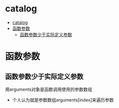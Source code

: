 # catalog

- [catalog](#catalog)
- [函数参数](#函数参数)
  - [函数参数少于实际定义参数](#函数参数少于实际定义参数)


# 函数参数
## 函数参数少于实际定义参数
用arguments对象是函数调用使用的参数数组

-   个人认为就是参数数组arguments[index]来遍历参数

